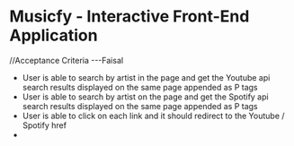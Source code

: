 # Musicfy - Interactive Front-End Application





//Acceptance Criteria ---Faisal 
* User is able to search by artist in the page and get the Youtube api search results displayed on the same page appended as P tags
* User is able to search by artist on the page and get the Spotify api search results displayed on the same page appended as P tags
* User is able to click on each link and it should redirect to the Youtube / Spotify href 
* 




